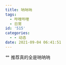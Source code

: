 ```yaml
---
title: 呐呐呐
tags:
  - 哔哩哔哩
  - 日常
id: '515'
categories:
  - - 动态
date: 2021-09-04 06:41:51
---
```


艹 推荐真的全是呐呐呐
